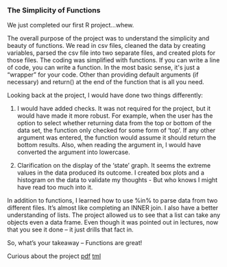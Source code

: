 ### The Simplicity of Functions

We just completed our first R project…whew.  

The overall purpose of the project was to understand the simplicity and beauty of functions.  We read in csv files, cleaned the data by creating variables, parsed the csv file into two separate files, and created plots for those files.   The coding was 
simplified with functions.  If you can write a line of code, you can write a function.  In the most basic sense, it's just a “wrapper” for your code.  Other than providing default arguments (if necessary) and return() at the end of the function that is all you need.  

Looking back at the project, I would have done two things differently: 

1) I would have added checks. It was not required for the project, but it would have made it more robust. For example, when the user has the option to select whether returning data from the top or 
bottom of the data set, the function only checked for some form of ‘top’.  If any other argument was entered, the function would assume it should return the bottom results.  Also, when reading the argument in, I would have converted the argument into lowercase.

2) Clarification on the display of the ‘state’ graph.  It seems the extreme values in the data produced its outcome. I created box plots and a histogram on the data to validate my thoughts - But who knows I might have read too much into it.

In addition to functions, I learned how to use %in% to parse data from two different files. It’s almost like completing an INNER join. I also have a better understanding of lists.  The project allowed us to see that a list can take any objects even a data frame.  Even though it was pointed out in lectures, now that you see it done – it just drills that fact in.

So, what’s your takeaway – Functions are great!


Curious about the project [pdf](https://github.com/pmb-7684/pmb-7684.github.io/blob/main/image/ProjectV2_pmb.pdf)
                          [tml](https://github.com/pmb-7684/pmb-7684.github.io/blob/main/html/ProjectV2_pmb.html)
                          


